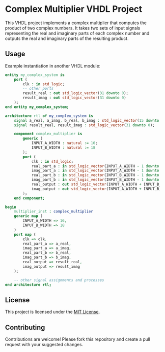 # Complex Multiplier VHDL Project

This VHDL project implements a complex multiplier that computes the product of two complex numbers. It takes two sets of input signals representing the real and imaginary parts of each complex number and outputs the real and imaginary parts of the resulting product.

## Usage

Example instantiation in another VHDL module:
```vhdl
entity my_complex_system is
    port (
        clk : in std_logic;
        -- other ports
        result_real : out std_logic_vector(31 downto 0);
        result_imag : out std_logic_vector(31 downto 0)
    );
end entity my_complex_system;

architecture rtl of my_complex_system is
    signal a_real, a_imag, b_real, b_imag : std_logic_vector(15 downto 0);
    signal result_real, result_imag : std_logic_vector(31 downto 0);

    component complex_multiplier is
        generic (
            INPUT_A_WIDTH : natural := 16;
            INPUT_B_WIDTH : natural := 18
        );
        port (
            clk : in std_logic;
            real_part_a : in std_logic_vector(INPUT_A_WIDTH - 1 downto 0);
            imag_part_a : in std_logic_vector(INPUT_A_WIDTH - 1 downto 0);
            real_part_b : in std_logic_vector(INPUT_B_WIDTH - 1 downto 0);
            imag_part_b : in std_logic_vector(INPUT_B_WIDTH - 1 downto 0);
            real_output : out std_logic_vector(INPUT_A_WIDTH + INPUT_B_WIDTH downto 0);
            imag_output : out std_logic_vector(INPUT_A_WIDTH + INPUT_B_WIDTH downto 0)
        );
    end component;

begin
    multiplier_inst : complex_multiplier
    generic map (
        INPUT_A_WIDTH => 16,
        INPUT_B_WIDTH => 18
    )
    port map (
        clk => clk,
        real_part_a => a_real,
        imag_part_a => a_imag,
        real_part_b => b_real,
        imag_part_b => b_imag,
        real_output => result_real,
        imag_output => result_imag
    );

    -- other signal assignments and processes
end architecture rtl;
```

## License

This project is licensed under the [MIT License](LICENSE).

## Contributing

Contributions are welcome! Please fork this repository and create a pull request with your suggested changes.
